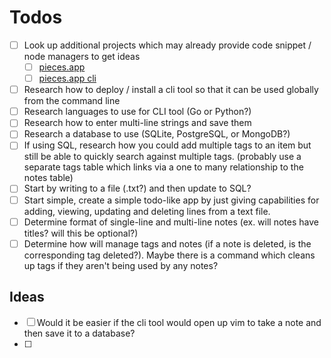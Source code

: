 # Todos

-   [ ] Look up additional projects which may already provide code snippet / node managers to get ideas
    -   [ ] [pieces.app](https://pieces.app/)
    -   [ ] [pieces.app cli](https://code.pieces.app/updates/new-pieces-cli-for-macos)
-   [ ] Research how to deploy / install a cli tool so that it can be used globally from the command line
-   [ ] Research languages to use for CLI tool (Go or Python?)
-   [ ] Research how to enter multi-line strings and save them
-   [ ] Research a database to use (SQLite, PostgreSQL, or MongoDB?)
-   [ ] If using SQL, research how you could add multiple tags to an item but still be able to quickly search against multiple tags. (probably use a separate tags table which links via a one to many relationship to the notes table)
-   [ ] Start by writing to a file (.txt?) and then update to SQL?
-   [ ] Start simple, create a simple todo-like app by just giving capabilities for adding, viewing, updating and deleting lines from a text file.
-   [ ] Determine format of single-line and multi-line notes (ex. will notes have titles? will this be optional?)
-   [ ] Determine how will manage tags and notes (if a note is deleted, is the corresponding tag deleted?). Maybe there is a command which cleans up tags if they aren't being used by any notes?

## Ideas

-   [ ] Would it be easier if the cli tool would open up vim to take a note and then save it to a database?
-   [ ]
